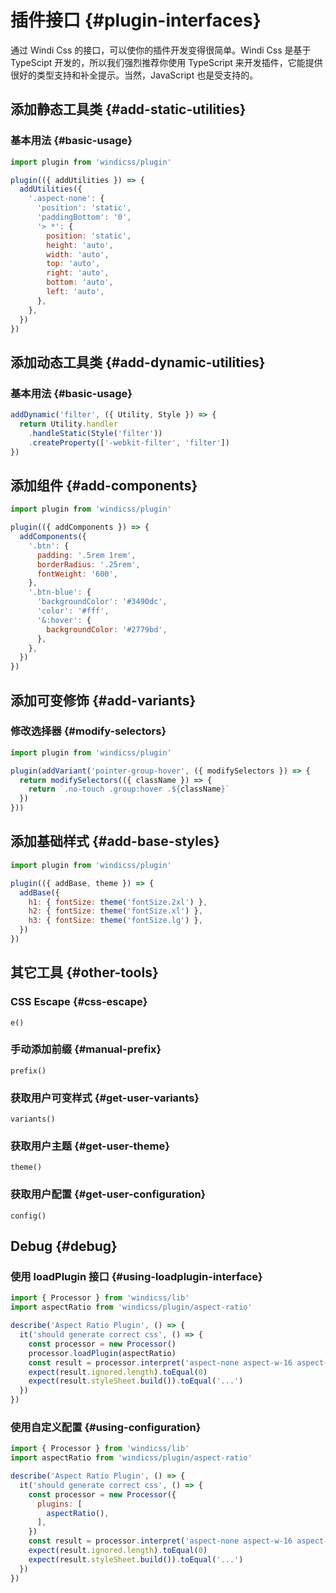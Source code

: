 # 插件接口 {#plugin-interfaces}

通过 Windi Css 的接口，可以使你的插件开发变得很简单。Windi Css 是基于 TypeScipt 开发的，所以我们强烈推荐你使用 TypeScript 来开发插件，它能提供很好的类型支持和补全提示。当然，JavaScript 也是受支持的。

## 添加静态工具类 {#add-static-utilities}

### 基本用法 {#basic-usage}

```js
import plugin from 'windicss/plugin'

plugin(({ addUtilities }) => {
  addUtilities({
    '.aspect-none': {
      'position': 'static',
      'paddingBottom': '0',
      '> *': {
        position: 'static',
        height: 'auto',
        width: 'auto',
        top: 'auto',
        right: 'auto',
        bottom: 'auto',
        left: 'auto',
      },
    },
  })
})
```

## 添加动态工具类 {#add-dynamic-utilities}

### 基本用法 {#basic-usage}

```js
addDynamic('filter', ({ Utility, Style }) => {
  return Utility.handler
    .handleStatic(Style('filter'))
    .createProperty(['-webkit-filter', 'filter'])
})
```

## 添加组件 {#add-components}

```js
import plugin from 'windicss/plugin'

plugin(({ addComponents }) => {
  addComponents({
    '.btn': {
      padding: '.5rem 1rem',
      borderRadius: '.25rem',
      fontWeight: '600',
    },
    '.btn-blue': {
      'backgroundColor': '#3490dc',
      'color': '#fff',
      '&:hover': {
        backgroundColor: '#2779bd',
      },
    },
  })
})
```

## 添加可变修饰 {#add-variants}

### 修改选择器 {#modify-selectors}

```js
import plugin from 'windicss/plugin'

plugin(addVariant('pointer-group-hover', ({ modifySelectors }) => {
  return modifySelectors(({ className }) => {
    return `.no-touch .group:hover .${className}`
  })
}))
```

## 添加基础样式 {#add-base-styles}

```js
import plugin from 'windicss/plugin'

plugin(({ addBase, theme }) => {
  addBase({
    h1: { fontSize: theme('fontSize.2xl') },
    h2: { fontSize: theme('fontSize.xl') },
    h3: { fontSize: theme('fontSize.lg') },
  })
})
```

## 其它工具 {#other-tools}

### CSS Escape {#css-escape}

`e()`

### 手动添加前缀 {#manual-prefix}

`prefix()`

### 获取用户可变样式 {#get-user-variants}

`variants()`

### 获取用户主题 {#get-user-theme}

`theme()`

### 获取用户配置 {#get-user-configuration}

`config()`

## Debug {#debug}

### 使用 loadPlugin 接口 {#using-loadplugin-interface}

```js
import { Processor } from 'windicss/lib'
import aspectRatio from 'windicss/plugin/aspect-ratio'

describe('Aspect Ratio Plugin', () => {
  it('should generate correct css', () => {
    const processor = new Processor()
    processor.loadPlugin(aspectRatio)
    const result = processor.interpret('aspect-none aspect-w-16 aspect-h-9 aspect-9/16')
    expect(result.ignored.length).toEqual(0)
    expect(result.styleSheet.build()).toEqual('...')
  })
})
```

### 使用自定义配置 {#using-configuration}

```js
import { Processor } from 'windicss/lib'
import aspectRatio from 'windicss/plugin/aspect-ratio'

describe('Aspect Ratio Plugin', () => {
  it('should generate correct css', () => {
    const processor = new Processor({
      plugins: [
        aspectRatio(),
      ],
    })
    const result = processor.interpret('aspect-none aspect-w-16 aspect-h-9 aspect-9/16')
    expect(result.ignored.length).toEqual(0)
    expect(result.styleSheet.build()).toEqual('...')
  })
})
```
